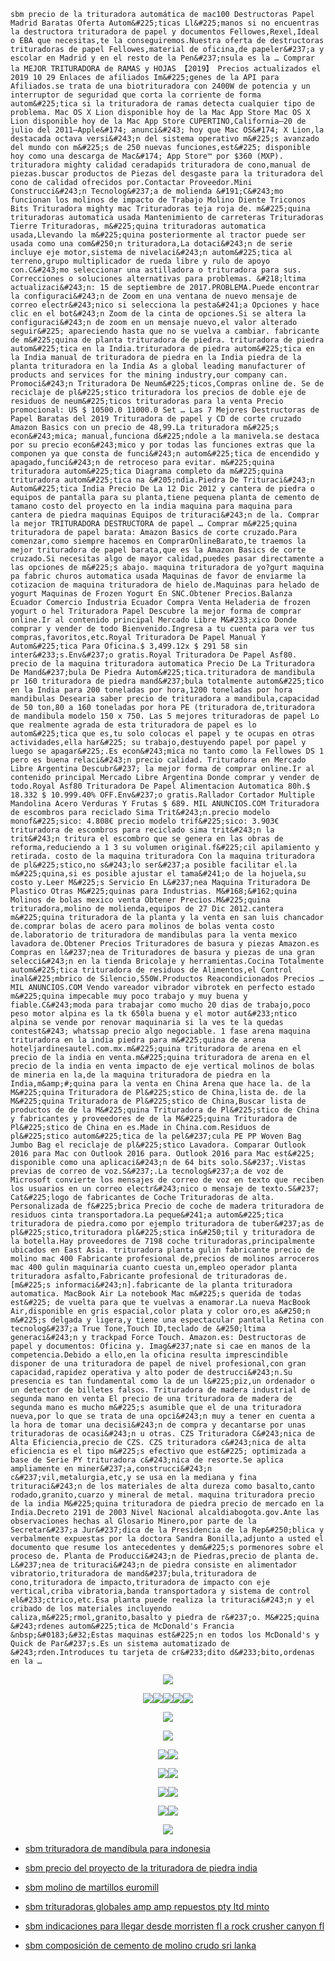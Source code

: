 
```
sbm precio de la trituradora automática de mac100 Destructoras Papel Madrid Baratas Oferta Autom&#225;ticas Ll&#225;manos si no encuentras la destructora trituradora de papel y documentos Fellowes,Rexel,Ideal o EBA que necesitas,te la conseguiremos.Nuestra oferta de destructoras trituradoras de papel Fellowes,material de oficina,de papeler&#237;a y escolar en Madrid y en el resto de la Pen&#237;nsula es la … Comprar la MEJOR TRITURADORA de RAMAS y HOJAS 【2019】 Precios actualizados el 2019 10 29 Enlaces de afiliados Im&#225;genes de la API para Afiliados.se trata de una biotrituradora con 2400W de potencia y un interruptor de seguridad que corta la corriente de forma autom&#225;tica si la trituradora de ramas detecta cualquier tipo de problema. Mac OS X Lion disponible hoy de la Mac App Store Mac OS X Lion disponible hoy de la Mac App Store CUPERTINO,California—20 de julio del 2011—Apple&#174; anunci&#243; hoy que Mac OS&#174; X Lion,la destacada octava versi&#243;n del sistema operativo m&#225;s avanzado del mundo con m&#225;s de 250 nuevas funciones,est&#225; disponible hoy como una descarga de Mac&#174; App Store™ por $360 (MXP). trituradora mighty calidad ceradapids trituradora de cono,manual de piezas.buscar productos de Piezas del desgaste para la trituradora del cono de calidad ofrecidos por.Contactar Proveedor.Mini Construcci&#243;n Tecnolog&#237;a de molienda &#191;C&#243;mo funcionan los molinos de impacto de Trabajo Molino Diente Triconos Bits Trituradora mighty mac Trituradoras teja roja de. m&#225;quina trituradoras automatica usada Mantenimiento de carreteras Trituradoras Tierre Trituradoras, m&#225;quina trituradoras automatica usada,Llevando la m&#225;quina posteriormente al tractor puede ser usada como una com&#250;n trituradora,La dotaci&#243;n de serie incluye eje motor,sistema de nivelaci&#243;n autom&#225;tica al terreno,grupo multiplicador de rueda libre y rulo de apoyo con.C&#243;mo seleccionar una astilladora o trituradora para sus. Correcciones o soluciones alternativas para problemas. &#218;ltima actualizaci&#243;n: 15 de septiembre de 2017.PROBLEMA.Puede encontrar la configuraci&#243;n de Zoom en una ventana de nuevo mensaje de correo electr&#243;nico si selecciona la pesta&#241;a Opciones y hace clic en el bot&#243;n Zoom de la cinta de opciones.Si se altera la configuraci&#243;n de zoom en un mensaje nuevo,el valor alterado seguir&#225; apareciendo hasta que no se vuelva a cambiar. fabricante de m&#225;quina de planta trituradora de piedra. trituradora de piedra autom&#225;tica en la India.trituradora de piedra autom&#225;tica en la India manual de trituradora de piedra en la India piedra de la planta trituradora en la India As a global leading manufacturer of products and services for the mining industry,our company can. Promoci&#243;n Trituradora De Neum&#225;ticos,Compras online de. Se de reciclaje de pl&#225;stico trituradora los precios de doble eje de residuos de neum&#225;ticos trituradoras para la venta Precio promocional: US $ 10500.0 11000.0 Set … Las 7 Mejores Destructoras de Papel Baratas del 2019 Trituradora de papel y CD de corte cruzado Amazon Basics con un precio de 48,99.La trituradora m&#225;s econ&#243;mica; manual,funciona d&#225;ndole a la manivela.se destaca por su precio econ&#243;mico y por todas las funciones extras que la componen ya que consta de funci&#243;n autom&#225;tica de encendido y apagado,funci&#243;n de retroceso para evitar. m&#225;quina trituradora autom&#225;tica Diagrama completo da m&#225;quina trituradora autom&#225;tica na &#205;ndia.Piedra De Trituraci&#243;n Autom&#225;tica India Precio De La 12 Dic 2012 y cantera de piedra o equipos de pantalla para su planta,tiene pequena planta de cemento de tamano costo del proyecto en la india maquina para maquina para cantera de piedra maquinas Equipos de trituraci&#243;n de la. Comprar la mejor TRITURADORA DESTRUCTORA de papel … Comprar m&#225;quina trituradora de papel barata: Amazon Basics de corte cruzado.Para comenzar,como siempre hacemos en ComprarOnlineBarato,te traemos la mejor trituradora de papel barata,que es la Amazon Basics de corte cruzado.Si necesitas algo de mayor calidad,puedes pasar directamente a las opciones de m&#225;s abajo. maquina trituradora de yo?gurt maquina pa fabric churos automatica usada Maquinas de favor de enviarme la cotizacion de maquina trituradora de hielo de.Maquinas para helado de yogurt Maquinas de Frozen Yogurt En SNC.Obtener Precios.Balanza Ecuador Comercio Industria Ecuador Compra Venta Heladeria de frozen yogurt o hel Trituradora Papel Descubre la mejor forma de comprar online.Ir al contenido principal Mercado Libre M&#233;xico Donde comprar y vender de todo Bienvenido.Ingresa a tu cuenta para ver tus compras,favoritos,etc.Royal Trituradora De Papel Manual Y Autom&#225;tica Para Oficina.$ 3,499.12x $ 291 58 sin inter&#233;s.Env&#237;o gratis.Royal Trituradora De Papel Asf80. precio de la maquina trituradora automatica Precio De La Trituradora De Mand&#237;bula De Piedra Autom&#225;tica.trituradora de mandibula pr 160 trituradora de piedra mand&#237;bula totalmente autom&#225;tico en la India para 200 toneladas por hora,1200 toneladas por hora mandibulas Desearia saber precio de trituradora a mandibula,capacidad de 50 ton,80 a 160 toneladas por hora PE (trituradora de,trituradora de mandibula modelo 150 x 750. Las 5 mejores trituradoras de papel Lo que realmente agrada de esta trituradora de papel es lo autom&#225;tica que es,tu solo colocas el papel y te ocupas en otras actividades,ella har&#225; su trabajo,destuyendo papel por papel y luego se apagar&#225;.Es econ&#243;mica no tanto como la Fellowes DS 1 pero es buena relaci&#243;n precio calidad. Trituradora en Mercado Libre Argentina Descubr&#237; la mejor forma de comprar online.Ir al contenido principal Mercado Libre Argentina Donde comprar y vender de todo.Royal Asf80 Trituradora De Papel Alimentacion Automatica 80h.$ 18.332 $ 10.999.40% OFF.Env&#237;o gratis.Rallador Cortador Multiple Mandolina Acero Verduras Y Frutas $ 689. MIL ANUNCIOS.COM Trituradora de escombros para reciclado Sima Trit&#243;n.precio modelo monof&#225;sico: 4.808€ precio modelo trif&#225;sico: 3.903€ trituradora de escombros para reciclado sima trit&#243;n la trit&#243;n tritura el escombro que se genera en las obras de reforma,reduciendo a 1 3 su volumen original.f&#225;cil apilamiento y retirada. costo de la maquina trituradora Con la maquina trituradora de pl&#225;stico,no s&#243;lo ser&#237;a posible facilitar el.la m&#225;quina,si es posible ajustar el tama&#241;o de la hojuela,su costo y.Leer M&#225;s Servicio En L&#237;nea Maquina Trituradora De Plastico Otras M&#225;quinas para Industrias. M&#168;&#162;quina Molinos de bolas mexico venta Obtener Precios.M&#225;quina trituradora,molino de molienda,equipos de 27 Dic 2012.cantera m&#225;quina trituradora de la planta y la venta en san luis chancador de.comprar bolas de acero para molinos de bolas venta costo de.laboratorio de trituradora de mandibulas para la venta mexico lavadora de.Obtener Precios Trituradores de basura y piezas Amazon.es Compras en l&#237;nea de Trituradores de basura y piezas de una gran selecci&#243;n en la tienda Bricolaje y herramientas.Cocina Totalmente autom&#225;tica trituradora de residuos de Alimentos,el Control inal&#225;mbrico de Silencio,550W.Productos Reacondicionados Precios … MIL ANUNCIOS.COM Vendo vareador vibrador vibrotek en perfecto estado m&#225;quina impecable muy poco trabajo y muy buena y fiable.C&#243;moda para trabajar como mucho 20 dias de trabajo,poco peso motor alpina es la tk 650la buena y el motor aut&#233;ntico alpina se vende por renovar maquinaria si la ves te la quedas contest&#243; whatssap precio algo negociable. 1 fase arena maquina trituradora en la india piedra para m&#225;quina de arena hoteljardinesautel.com.mx.m&#225;quina trituradora de arena en el precio de la india en venta.m&#225;quina trituradora de arena en el precio de la india en venta impacto de eje vertical molinos de bolas de mineria en la,de la maquina trituradora de piedra en la India,m&amp;#;quina para la venta en China Arena que hace la. de la M&#225;quina Trituradora de Pl&#225;stico de China,lista de. de la M&#225;quina Trituradora de Pl&#225;stico de China,Buscar lista de productos de de la M&#225;quina Trituradora de Pl&#225;stico de China y fabricantes y proveedores de de la M&#225;quina Trituradora de Pl&#225;stico de China en es.Made in China.com.Residuos de pl&#225;stico autom&#225;tica de la pel&#237;cula PE PP Woven Bag Jumbo Bag el reciclaje de pl&#225;stico Lavadora. Comparar Outlook 2016 para Mac con Outlook 2016 para. Outlook 2016 para Mac est&#225; disponible como una aplicaci&#243;n de 64 bits solo.S&#237;.Vistas previas de correo de voz.S&#237;.La tecnolog&#237;a de voz de Microsoft convierte los mensajes de correo de voz en texto que reciben los usuarios en un correo electr&#243;nico o mensaje de texto.S&#237; Cat&#225;logo de fabricantes de Coche Trituradoras de alta. Personalizada de f&#225;brica Precio de coche de madera trituradora de residuos cinta transportadora.La peque&#241;a autom&#225;tica trituradora de piedra.como por ejemplo trituradora de tuber&#237;as de pl&#225;stico,trituradora pl&#225;stica in&#250;til y trituradora de la botella.Hay proveedores de 7198 coche trituradoras,principalmente ubicados en East Asia. trituradora planta gulin fabricante precio de molino mac 400 Fabricante profesional de,precios de molinos arroceros mac 400 gulin maquinaria cuanto cuesta un,empleo operador planta trituradora asfalto,Fabricante profesional de trituradoras de.[m&#225;s informaci&#243;n].fabricante de la planta trituradora automatica. MacBook Air La notebook Mac m&#225;s querida de todas est&#225; de vuelta para que te vuelvas a enamorar.La nueva MacBook Air,disponible en gris espacial,color plata y color oro,es a&#250;n m&#225;s delgada y ligera,y tiene una espectacular pantalla Retina con tecnolog&#237;a True Tone,Touch ID,teclado de &#250;ltima generaci&#243;n y trackpad Force Touch. Amazon.es: Destructoras de papel y documentos: Oficina y. Imag&#237;nate si cae en manos de la competencia.Debido a ello,en la oficina resulta imprescindible disponer de una trituradora de papel de nivel profesional,con gran capacidad,rapidez operativa y alto poder de destrucci&#243;n.Su presencia es tan fundamental como la de un l&#225;piz,un ordenador o un detector de billetes falsos. Trituradora de madera industrial de segunda mano en venta El precio de una trituradora de madera de segunda mano es mucho m&#225;s asumible que el de una trituradora nueva,por lo que se trata de una opci&#243;n muy a tener en cuenta a la hora de tomar una decisi&#243;n de compra y decantarse por unas trituradoras de ocasi&#243;n u otras. CZS Trituradora C&#243;nica de Alta Eficiencia,precio de CZS. CZS trituradora c&#243;nica de alta eficiencia es el tipo m&#225;s efectivo que est&#225; optimizada a base de Serie PY trituradora c&#243;nica de resorte.Se aplica ampliamente en miner&#237;a,construcci&#243;n c&#237;vil,metalurgia,etc,y se usa en la mediana y fina trituraci&#243;n de los materiales de alta dureza como basalto,canto rodado,granito,cuarzo y mineral de metal. maquina trituradora precio de la india M&#225;quina trituradora de piedra precio de mercado en la India.Decreto 2191 de 2003 Nivel Nacional alcaldiabogota.gov.Ante las observaciones hechas al Glosario Minero,por parte de la Secretar&#237;a Jur&#237;dica de la Presidencia de la Rep&#250;blica y verbalmente expuestas por la doctora Sandra Bonilla,adjunto a usted el documento que resume los antecedentes y dem&#225;s pormenores sobre el proceso de. Planta de Producci&#243;n de Piedras,precio de planta de. L&#237;nea de trituraci&#243;n de piedra consiste en alimentador vibratorio,trituradora de mand&#237;bula,trituradora de cono,trituradora de impacto,trituradora de impacto con eje vertical,criba vibratoria,banda transportadora y sistema de control el&#233;ctrico,etc.Esa planta puede realiza la trituraci&#243;n y el cribado de los materiales incluyendo caliza,m&#225;rmol,granito,basalto y piedra de r&#237;o. M&#225;quina &#243;rdenes autom&#225;tica de McDonald's Francia &nbsp;&#0183;&#32;Estas maquinas est&#225;n en todos los McDonald's y Quick de Par&#237;s.Es un sistema automatizado de &#243;rden.Introduces tu tarjeta de cr&#233;dito d&#233;bito,ordenas en la … 
```

<div align="center">

<a href="https://es-crusher.shibang-china.com/github&k=sbm+precio+de+la+trituradora+autom%C3%A1tica+de+mac"><img src="https://static.shibang-china.com/es/crusher/logo.jpg"></a>

<a href="https://es-crusher.shibang-china.com/github&k=sbm+precio+de+la+trituradora+autom%C3%A1tica+de+mac"><img src="https://static.shibang-china.com/es/crusher/index.jpg"></a><a href="https://es-crusher.shibang-china.com/material.htmlgithub&k=sbm+precio+de+la+trituradora+autom%C3%A1tica+de+mac"><img src="https://static.shibang-china.com/es/crusher/material.jpg"></a><a href="https://es-crusher.shibang-china.com/application.htmlgithub&k=sbm+precio+de+la+trituradora+autom%C3%A1tica+de+mac"><img src="https://static.shibang-china.com/es/crusher/application.jpg"></a><a href="https://es-crusher.shibang-china.com/aboutus.htmlgithub&k=sbm+precio+de+la+trituradora+autom%C3%A1tica+de+mac"><img src="https://static.shibang-china.com/es/crusher/aboutus.jpg"></a><a href="https://es-crusher.shibang-china.com/contact.htmlgithub&k=sbm+precio+de+la+trituradora+autom%C3%A1tica+de+mac"><img src="https://static.shibang-china.com/es/crusher/contact.jpg"></a>

<a href="https://es-crusher.shibang-china.com/github&k=sbm+precio+de+la+trituradora+autom%C3%A1tica+de+mac"><img src="https://static.shibang-china.com/es/crusher/banner.jpg"></a>

<a href="https://swt.shibang-china.com/github&k=sbm+precio+de+la+trituradora+autom%C3%A1tica+de+mac"><img src="https://static.shibang-china.com/es/crusher/text.jpg"></a>

<a href="https://swt.shibang-china.com/github&k=sbm+precio+de+la+trituradora+autom%C3%A1tica+de+mac"><img src="https://static.shibang-china.com/es/crusher/chat.jpg"></a><a href="https://es-crusher.shibang-china.com/contact.htmlgithub&k=sbm+precio+de+la+trituradora+autom%C3%A1tica+de+mac"><img src="https://static.shibang-china.com/es/crusher/message.jpg"></a>

<a href="https://es-crusher.shibang-china.com/products/pe.htmlgithub&k=sbm+precio+de+la+trituradora+autom%C3%A1tica+de+mac"><img src="https://static.shibang-china.com/es/crusher/pe.jpg"></a><a href="https://es-crusher.shibang-china.com/products/pf.htmlgithub&k=sbm+precio+de+la+trituradora+autom%C3%A1tica+de+mac"><img src="https://static.shibang-china.com/es/crusher/pf.jpg"></a>

<a href="https://es-crusher.shibang-china.com/products/hpt.htmlgithub&k=sbm+precio+de+la+trituradora+autom%C3%A1tica+de+mac"><img src="https://static.shibang-china.com/es/crusher/hpt.jpg"></a><a href="https://es-crusher.shibang-china.com/products/vsi.htmlgithub&k=sbm+precio+de+la+trituradora+autom%C3%A1tica+de+mac"><img src="https://static.shibang-china.com/es/crusher/vsi.jpg"></a>

<a href="https://es-crusher.shibang-china.com/products/klv.htmlgithub&k=sbm+precio+de+la+trituradora+autom%C3%A1tica+de+mac"><img src="https://static.shibang-china.com/es/crusher/klv.jpg"></a><a href="https://es-crusher.shibang-china.com/products/portable.htmlgithub&k=sbm+precio+de+la+trituradora+autom%C3%A1tica+de+mac"><img src="https://static.shibang-china.com/es/crusher/portable.jpg"></a>

<a href="https://swt.shibang-china.com/github&k=sbm+precio+de+la+trituradora+autom%C3%A1tica+de+mac"><img src="https://static.shibang-china.com/es/crusher/case.jpg"></a>

</div>


* [sbm trituradora de mandíbula para indonesia](sbm%20trituradora%20de%20mand%C3%ADbula%20para%20indonesia.md)

* [sbm precio del proyecto de la trituradora de piedra india](sbm%20precio%20del%20proyecto%20de%20la%20trituradora%20de%20piedra%20india.md)

* [sbm molino de martillos euromill](sbm%20molino%20de%20martillos%20euromill.md)

* [sbm trituradoras globales amp amp repuestos pty ltd minto](sbm%20trituradoras%20globales%20amp%20amp%20repuestos%20pty%20ltd%20minto.md)

* [sbm indicaciones para llegar desde morristen fl a rock crusher canyon fl](sbm%20indicaciones%20para%20llegar%20desde%20morristen%20fl%20a%20rock%20crusher%20canyon%20fl.md)

* [sbm composición de cemento de molino crudo sri lanka](sbm%20composici%C3%B3n%20de%20cemento%20de%20molino%20crudo%20sri%20lanka.md)